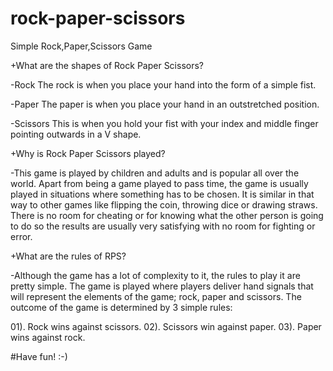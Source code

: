 # rock-paper-scissors
 Simple Rock,Paper,Scissors Game

+What are the shapes of Rock Paper Scissors?

-Rock The rock is when you place your hand into the form of a simple fist.

-Paper The paper is when you place your hand in an outstretched position.

-Scissors This is when you hold your fist with your index and middle finger pointing outwards in a V shape.

+Why is Rock Paper Scissors played?

-This game is played by children and adults and is popular all over the world. Apart from being a game played to pass time, the game is usually played in situations where something has to be chosen. It is similar in that way to other games like flipping the coin, throwing dice or drawing straws. There is no room for cheating or for knowing what the other person is going to do so the results are usually very satisfying with no room for fighting or error.

+What are the rules of RPS?

-Although the game has a lot of complexity to it, the rules to play it are pretty simple. The game is played where players deliver hand signals that will represent the elements of the game; rock, paper and scissors. The outcome of the game is determined by 3 simple rules:

01). Rock wins against scissors. 
02). Scissors win against paper. 
03). Paper wins against rock.

#Have fun! :-)

